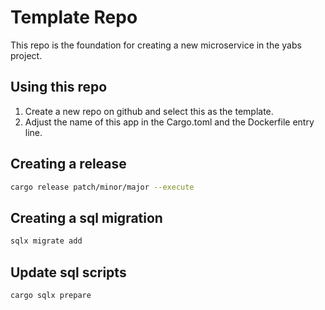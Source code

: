 # Template Repo

This repo is the foundation for creating a new microservice in the yabs project.

## Using this repo
1. Create a new repo on github and select this as the template.
2. Adjust the name of this app in the Cargo.toml and the Dockerfile entry line.

## Creating a release

```sh
cargo release patch/minor/major --execute
````

##  Creating a sql migration

```sh
sqlx migrate add
```

## Update sql scripts

```shell
cargo sqlx prepare
```